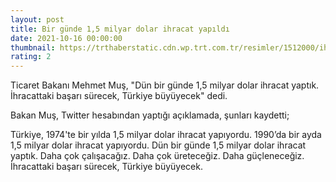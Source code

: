 ```yaml
--- 
layout: post
title: Bir günde 1,5 milyar dolar ihracat yapıldı
date: 2021-10-16 00:00:00
thumbnail: https://trthaberstatic.cdn.wp.trt.com.tr/resimler/1512000/ihracat-liman-aa-1512682.jpg
rating: 2
---
```

<p>
	Ticaret Bakanı Mehmet Muş, "Dün bir günde 1,5 milyar dolar ihracat yaptık. İhracattaki başarı sürecek, Türkiye büyüyecek" dedi.</p>
<p>
	Bakan Muş, Twitter hesabından yaptığı açıklamada, şunları kaydetti;</p>
<p>
	Türkiye, 1974'te bir yılda 1,5 milyar dolar ihracat yapıyordu. 1990’da bir ayda 1,5 milyar dolar ihracat yapıyordu. Dün bir günde 1,5 milyar dolar ihracat yaptık. Daha çok çalışacağız. Daha çok üreteceğiz. Daha güçleneceğiz. İhracattaki başarı sürecek, Türkiye büyüyecek.</p>
